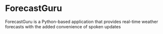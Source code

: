 # ForecastGuru
ForecastGuru is a Python-based application that provides real-time weather forecasts with the added convenience of spoken updates
